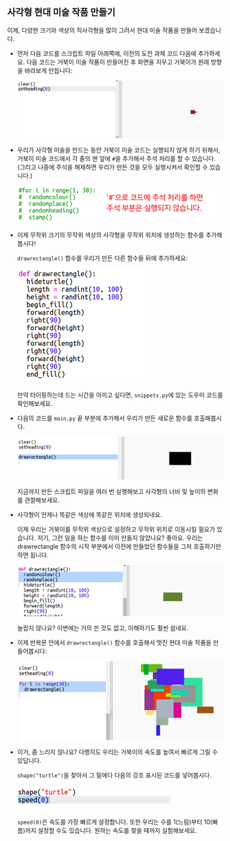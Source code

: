 ## 사각형 현대 미술 작품 만들기

이제, 다양한 크기와 색상의 직사각형을 많이 그려서 현대 미술 작품을 만들어 보겠습니다.

+ 먼저 다음 코드를 스크립트 파일 아래쪽에, 이전의 도전 과제 코드 다음에 추가하세요. 다음 코드는 거북이 미술 작품이 만들어진 후 화면을 지우고 거북이가 원래 방향을 바라보게 만듭니다:
    
    ![스크린샷](images/modern-reset.png)

+ 우리가 사각형 미술을 만드는 동안 거북이 미술 코드는 실행되지 않게 하기 위해서, 거북이 미술 코드에서 각 줄의 맨 앞에 `#`을 추가해서 주석 처리를 할 수 있습니다. (그리고 나중에 주석을 해제하면 우리가 만든 것을 모두 실행시켜서 확인할 수 있습니다.)
    
    ![스크린샷](images/modern-comment.png)

+ 이제 무작위 크기의 무작위 색상의 사각형을 무작위 위치에 생성하는 함수를 추가해봅시다!
    
    `drawrectangle()` 함수를 우리가 만든 다른 함수들 뒤에 추가하세요:
    
    ![스크린샷](images/modern-rect-function.png)
    
    만약 타이핑하는데 드는 시간을 아끼고 싶다면, `snippets.py`에 있는 도우미 코드를 확인해보세요.

+ 다음의 코드를 `main.py` 끝 부분에 추가해서 우리가 만든 새로운 함수를 호출해봅시다.
    
    ![스크린샷](images/modern-call-rect.png)
    
    지금까지 만든 스크립트 파일을 여러 번 실행해보고 사각형의 너비 및 높이의 변화를 관찰해보세요.

+ 사각형이 언제나 똑같은 색상에 똑같은 위치에 생성되네요.
    
    이제 우리는 거북이를 무작위 색상으로 설정하고 무작위 위치로 이동시킬 필요가 있습니다. 저기, 그런 일을 하는 함수를 이미 만들지 않았나요? 좋아요. 우리는 drawrectangle 함수의 시작 부분에서 이전에 만들었던 함수들을 그저 호출하기만 하면 됩니다.
    
    ![스크린샷](images/modern-random-rect.png)
    
    놀랍지 않나요? 이번에는 거의 쓴 것도 없고, 이해하기도 훨씬 쉽네요.

+ 이제 반복문 안에서 `drawrectangle()` 함수를 호출해서 멋진 현대 미술 작품을 만들어봅시다:
    
    ![스크린샷](images/modern-rect-art.png)

+ 이거, 좀 느리지 않나요? 다행히도 우리는 거북이의 속도를 높여서 빠르게 그릴 수 있답니다.
    
    `shape("turtle")`을 찾아서 그 밑에다 다음의 강조 표시된 코드를 넣어봅시다.
    
    ![스크린샷](images/modern-speed.png)
    
    `speed(0)`은 속도를 가장 빠르게 설정합니다. 또한 우리는 수를 1(느림)부터 10(빠름)까지 설정할 수도 있습니다. 원하는 속도를 찾을 때까지 실험해보세요.